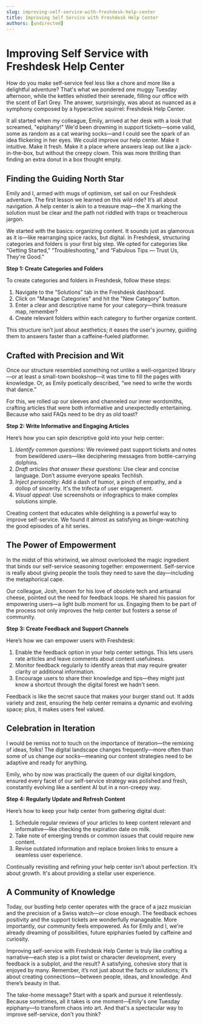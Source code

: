 ```yaml
---
slug: improving-self-service-with-freshdesk-help-center
title: Improving Self Service with Freshdesk Help Center
authors: [undirected]
---
```



# Improving Self Service with Freshdesk Help Center

How do you make self-service feel less like a chore and more like a delightful adventure? That's what we pondered one muggy Tuesday afternoon, while the kettles whistled their serenade, filling our office with the scent of Earl Grey. The answer, surprisingly, was about as nuanced as a symphony composed by a hyperactive squirrel: Freshdesk Help Center.

It all started when my colleague, Emily, arrived at her desk with a look that screamed, "epiphany!" We'd been drowning in support tickets—some valid, some as random as a cat wearing socks—and I could see the spark of an idea flickering in her eyes. We could improve our help center. Make it intuitive. Make it fresh. Make it a place where answers leap out like a jack-in-the-box, but without the creepy clown. This was more thrilling than finding an extra donut in a box thought empty.

## Finding the Guiding North Star

Emily and I, armed with mugs of optimism, set sail on our Freshdesk adventure. The first lesson we learned on this wild ride? It’s all about navigation. A help center is akin to a treasure map—the X marking the solution must be clear and the path not riddled with traps or treacherous jargon.

We started with the basics: organizing content. It sounds just as glamorous as it is—like rearranging spice racks, but digital. In Freshdesk, structuring categories and folders is your first big step. We opted for categories like “Getting Started,” “Troubleshooting,” and “Fabulous Tips — Trust Us, They're Good.”

**Step 1: Create Categories and Folders**

To create categories and folders in Freshdesk, follow these steps:

1. Navigate to the "Solutions" tab in the Freshdesk dashboard.
2. Click on "Manage Categories" and hit the "New Category" button.
3. Enter a clear and descriptive name for your category—think treasure map, remember?
4. Create relevant folders within each category to further organize content. 

This structure isn’t just about aesthetics; it eases the user's journey, guiding them to answers faster than a caffeine-fueled platformer.

## Crafted with Precision and Wit

Once our structure resembled something not unlike a well-organized library—or at least a small-town bookshop—it was time to fill the pages with knowledge. Or, as Emily poetically described, “we need to write the words that dance.”

For this, we rolled up our sleeves and channeled our inner wordsmiths, crafting articles that were both informative and unexpectedly entertaining. Because who said FAQs need to be dry as old toast?

**Step 2: Write Informative and Engaging Articles**

Here’s how you can spin descriptive gold into your help center:

1. *Identify common questions*: We reviewed past support tickets and notes from bewildered users—like deciphering messages from bottle-carrying dolphins.
2. *Draft articles that answer these questions*: Use clear and concise language. Don’t assume everyone speaks Techlish.
3. *Inject personality*: Add a dash of humor, a pinch of empathy, and a dollop of sincerity. It's the trifecta of user engagement.
4. *Visual appeal*: Use screenshots or infographics to make complex solutions simple.

Creating content that educates while delighting is a powerful way to improve self-service. We found it almost as satisfying as binge-watching the good episodes of a hit series.

## The Power of Empowerment

In the midst of this whirlwind, we almost overlooked the magic ingredient that binds our self-service seasoning together: empowerment. Self-service is really about giving people the tools they need to save the day—including the metaphorical cape.

Our colleague, Josh, known for his love of obsolete tech and artisanal cheese, pointed out the need for feedback loops. He shared his passion for empowering users—a light bulb moment for us. Engaging them to be part of the process not only improves the help center but fosters a sense of community.

**Step 3: Create Feedback and Support Channels**

Here’s how we can empower users with Freshdesk:

1. Enable the feedback option in your help center settings. This lets users rate articles and leave comments about content usefulness.
2. Monitor feedback regularly to identify areas that may require greater clarity or additional information.
3. Encourage users to share their knowledge and tips—they might just know a shortcut through the digital forest we hadn't seen.

Feedback is like the secret sauce that makes your burger stand out. It adds variety and zest, ensuring the help center remains a dynamic and evolving space; plus, it makes users feel valued.

## Celebration in Iteration

I would be remiss not to touch on the importance of iteration—the remixing of ideas, folks! The digital landscape changes frequently—more often than some of us change our socks—meaning our content strategies need to be adaptive and ready for anything.

Emily, who by now was practically the queen of our digital kingdom, ensured every facet of our self-service strategy was polished and fresh, constantly evolving like a sentient AI but in a non-creepy way.

**Step 4: Regularly Update and Refresh Content**

Here’s how to keep your help center from gathering digital dust:

1. Schedule regular reviews of your articles to keep content relevant and informative—like checking the expiration date on milk.
2. Take note of emerging trends or common issues that could require new content.
3. Revise outdated information and replace broken links to ensure a seamless user experience.

Continually revisiting and refining your help center isn’t about perfection. It’s about growth. It's about providing a stellar user experience.

## A Community of Knowledge

Today, our bustling help center operates with the grace of a jazz musician and the precision of a Swiss watch—or close enough. The feedback echoes positivity and the support tickets are wonderfully manageable. More importantly, our community feels empowered. As for Emily and I, we're already dreaming of possibilities, future epiphanies fueled by caffeine and curiosity.

Improving self-service with Freshdesk Help Center is truly like crafting a narrative—each step is a plot twist or character development, every feedback is a subplot, and the result? A satisfying, cohesive story that is enjoyed by many. Remember, it’s not just about the facts or solutions; it’s about creating connections—between people, ideas, and knowledge. And there’s beauty in that.

The take-home message? Start with a spark and pursue it relentlessly. Because sometimes, all it takes is one moment—Emily's one Tuesday epiphany—to transform chaos into art. And that's a spectacular way to improve self-service, don't you think?